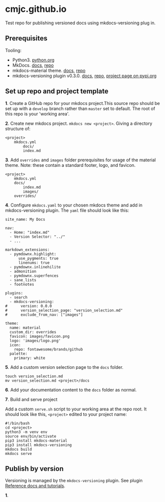 # cmjc.github.io

Test repo for publishing versioned docs using mkdocs-versioning plug in.

## Prerequisites
Tooling:

- Python3. [python.org](https://www.python.org/downloads/release)
- MkDocs. [docs](https://www.mkdocs.org), [repo](https://github.com/mkdocs/mkdocs/)
- mkdocs-material theme. [docs](https://squidfunk.github.io/mkdocs-material/), [repo](https://github.com/squidfunk/mkdocs-material)
- mkdocs-versioning plugin v0.3.0.  [docs](https://zayd62.github.io/mkdocs-versioning/0.3.0/), [repo](https://github.com/zayd62/mkdocs-versioning/), [project page on pypi.org](https://pypi.org/project/mkdocs-versioning/)


## Set up repo and project template

**1**. Create a GitHub repo for your mkdocs project.This source repo should be set up with a `develop` branch rather than `master` set to default. The root of this repo is your 'working area'.

**2**. Create new mkdocs project. `mkdocs new <project>`. Giving a directory structure of:

```
<project>
	mkdocs.yml
		docs/
		index.md
```

**3**. Add `overrides` and `images` folder prerequisites for usage of the material theme. Note: these contain a standard footer, logo, and favicon. 

```
<project>
	mkdocs.yml
	docs/
		index.md
		images/
	overrides/

```

**4**. Configure `mkdocs.yaml` to your chosen mkdocs theme and add in mkdocs-versioning plugin. The `yaml` file should look like this:

```
site_name: My Docs

nav:
  - Home: "index.md"
  - Version Selector: "../"
  - ...

markdown_extensions:
  - pymdownx.highlight:
      use_pygments: true
      linenums: true
  - pymdownx.inlinehilite
  - admonition
  - pymdownx.superfences
  - sane_lists
  - footnotes

plugins:
  - search
  - mkdocs-versioning:
#      version: 0.0.0
#      version_selection_page: "version_selection.md"
#      exclude_from_nav: ["images"]

theme:
  name: material
  custom_dir: overrides
  favicon: images/favicon.png
  logo: 'images/logo.png'
  icon:
    repo: fontawesome/brands/github
  palette:
    primary: white

```

**5**. Add a custom version selection page to the `docs` folder.

```
touch version_selection.md
mv version_selection.md <project>/docs

```
**6**. Add your documentation content to the `docs` folder as normal.

**7**. Build and serve project

Add a custom `serve.sh` script to your working area at the repo root.  It should look like this, `<project>` edited to your project name:

```
#!/bin/bash
cd <project>
python3 -m venv env
source env/bin/activate
pip3 install mkdocs-material
pip3 install mkdocs-versioning
mkdocs build
mkdocs serve

```

## Publish by version

Versioning is managed by the `mkdocs-versioning` plugin. See plugin [Reference docs and tutorials](https://zayd62.github.io/mkdocs-versioning/0.3.0/).

**1**. 
